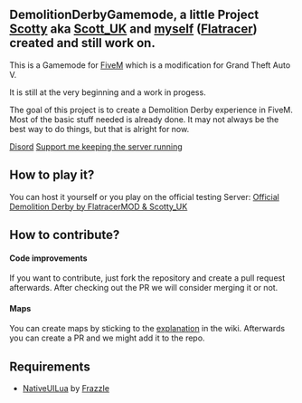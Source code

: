 ## DemolitionDerbyGamemode, a little Project [Scotty](https://github.com/ScottUK) aka [Scott_UK](https://forum.fivem.net/u/Scott_uk) and [myself](https://github.com/Flatracer) ([Flatracer](https://forum.fivem.net/u/Flatracer)) created and still work on.

This is a Gamemode for [FiveM](https://fivem.net/) which is a modification for Grand Theft Auto V.

It is still at the very beginning and a work in progess.

The goal of this project is to create a Demolition Derby experience in FiveM. Most of the basic stuff needed is already done.
It may not always be the best way to do things, but that is alright for now.

[Disord](https://discordapp.com/invite/CupFkQN)
[Support me keeping the server running](https://www.paypal.me/SaitOcakoglu)

## How to play it?

You can host it yourself or you play on the official testing Server: [Official Demolition Derby by FlatracerMOD & Scotty_UK](fivem:\\207.180.229.228:30120)

## How to contribute?

#### Code improvements

If you want to contribute, just fork the repository and create a pull request afterwards.
After checking out the PR we will consider merging it or not.

#### Maps

You can create maps by sticking to the [explanation](https://github.com/Flatracer/DemolitionDerbyGamemode/wiki/%5BHow-to%5D-Create-maps) in the wiki. Afterwards you can create a PR and we might add it to the repo.

## Requirements

- [NativeUILua](https://github.com/FrazzIe/NativeUILua) by [FrazzIe](https://github.com/FrazzIe)

